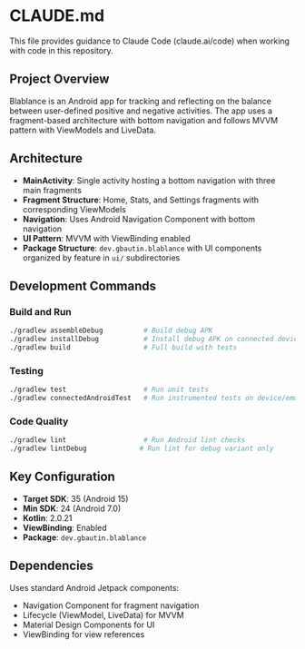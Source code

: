 # CLAUDE.md

This file provides guidance to Claude Code (claude.ai/code) when working with code in this repository.

## Project Overview

Blablance is an Android app for tracking and reflecting on the balance between user-defined positive and negative activities. The app uses a fragment-based architecture with bottom navigation and follows MVVM pattern with ViewModels and LiveData.

## Architecture

- **MainActivity**: Single activity hosting a bottom navigation with three main fragments
- **Fragment Structure**: Home, Stats, and Settings fragments with corresponding ViewModels
- **Navigation**: Uses Android Navigation Component with bottom navigation
- **UI Pattern**: MVVM with ViewBinding enabled
- **Package Structure**: `dev.gbautin.blablance` with UI components organized by feature in `ui/` subdirectories

## Development Commands

### Build and Run
```bash
./gradlew assembleDebug          # Build debug APK
./gradlew installDebug           # Install debug APK on connected device
./gradlew build                  # Full build with tests
```

### Testing
```bash
./gradlew test                   # Run unit tests
./gradlew connectedAndroidTest   # Run instrumented tests on device/emulator
```

### Code Quality
```bash
./gradlew lint                   # Run Android lint checks
./gradlew lintDebug             # Run lint for debug variant only
```

## Key Configuration

- **Target SDK**: 35 (Android 15)
- **Min SDK**: 24 (Android 7.0)
- **Kotlin**: 2.0.21
- **ViewBinding**: Enabled
- **Package**: `dev.gbautin.blablance`

## Dependencies

Uses standard Android Jetpack components:
- Navigation Component for fragment navigation
- Lifecycle (ViewModel, LiveData) for MVVM
- Material Design Components for UI
- ViewBinding for view references